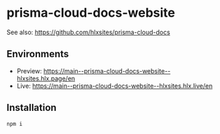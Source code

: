 # prisma-cloud-docs-website
See also: https://github.com/hlxsites/prisma-cloud-docs

## Environments
- Preview: https://main--prisma-cloud-docs-website--hlxsites.hlx.page/en
- Live: https://main--prisma-cloud-docs-website--hlxsites.hlx.live/en


## Installation

```sh
npm i
```

